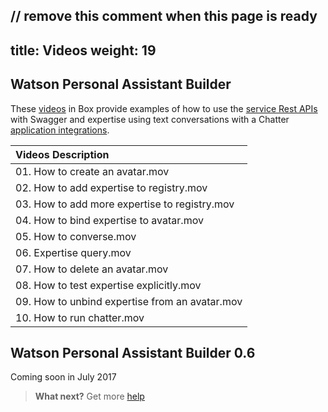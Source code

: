 // remove this comment when this page is ready
---
title: Videos
weight: 19
---
## Watson Personal Assistant Builder
These [videos](https://ibm.box.com/s/ip578t6zklsoojeo0x39t13d14894m4q) in Box provide examples of how to use the [service Rest APIs]({{site.baseurl}}/cognitive-services/what-are-they/) with Swagger and expertise using text conversations with a Chatter [application integrations]({{site.baseurl}}/cognitive-application/client-application-integrations/).

| Videos Description                                 |
|:--------------------------------------------|
| 01. How to create an avatar.mov |
| 02. How to add expertise to registry.mov |
| 03. How to add more expertise to registry.mov |
| 04. How to bind expertise to avatar.mov |
| 05. How to converse.mov |
| 06. Expertise query.mov |
| 07. How to delete an avatar.mov |
| 08. How to test expertise explicitly.mov |
| 09. How to unbind expertise from an avatar.mov |
| 10. How to run chatter.mov |

## Watson Personal Assistant Builder 0.6
Coming soon in July 2017

> **What next?** Get more [help]({{site.baseurl}}/get-help/learn/)
